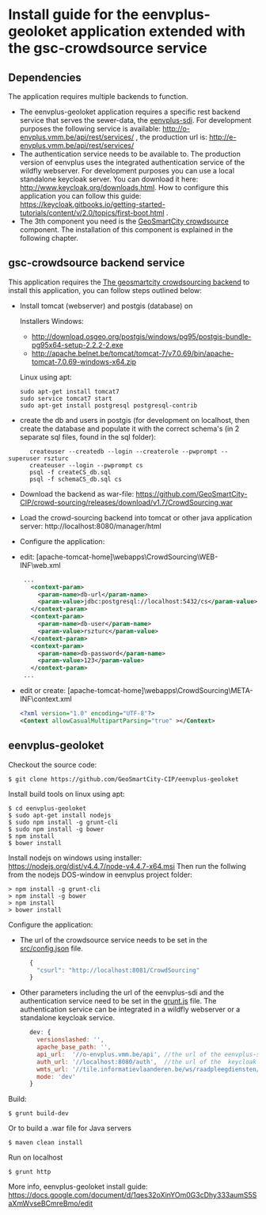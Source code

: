 
Install guide for the eenvplus-geoloket application extended with the gsc-crowdsource service
====

Dependencies
----

The application requires multiple backends to function.

- The eenvplus-geoloket application requires a specific rest backend service that serves the sewer-data, the [eenvplus-sdi](https://github.com/VlaamseMilieumaatschappij/eenvplus-sdi). For development purposes the following service is available:  http://o-envplus.vmm.be/api/rest/services/ , the production url is: http://e-envplus.vmm.be/api/rest/services/
- The authentication service needs to be available to. The production version of eenvplus uses the integrated authentication service of the wildfly webserver. For development purposes you can use a local standalone keycloak server. You can download it here: http://www.keycloak.org/downloads.html.  How to configure this application you can follow this guide: https://keycloak.gitbooks.io/getting-started-tutorials/content/v/2.0/topics/first-boot.html .
- The 3th component you need is the [GeoSmartCity crowdsource](https://github.com/GeoSmartCity-CIP/crowd-sourcing/) component. The  installation of this component is explained in the following chapter.

gsc-crowdsource backend service
----

This application requires the [The geosmartcity crowdsourcing backend](https://github.com/GeoSmartCity-CIP/crowd-sourcing)
to install this application, you can follow steps outlined below:

- Install tomcat (webserver) and postgis (database) on

  Installers Windows:
  -  http://download.osgeo.org/postgis/windows/pg95/postgis-bundle-pg95x64-setup-2.2.2-2.exe
  -  http://apache.belnet.be/tomcat/tomcat-7/v7.0.69/bin/apache-tomcat-7.0.69-windows-x64.zip

  Linux using apt:

      sudo apt-get install tomcat7
      sudo service tomcat7 start
      sudo apt-get install postgresql postgresql-contrib

- create the db and users in postgis (for development on localhost, then create the database and populate it with the correct schema's (in 2 separate sql files, found in the sql folder):

```
      createuser --createdb --login --createrole --pwprompt --superuser rszturc
      createuser --login --pwprompt cs
      psql -f createCS_db.sql
      psql -f schemaCS_db.sql cs
```

- Download the backend as war-file: https://github.com/GeoSmartCity-CIP/crowd-sourcing/releases/download/v1.7/CrowdSourcing.war
- Load the crowd-sourcing backend into tomcat or other java application server:  http://localhost:8080/manager/html

- Configure the application:

- edit: [apache-tomcat-home]\webapps\CrowdSourcing\WEB-INF\web.xml

   ```xml
    ...
      <context-param>
        <param-name>db-url</param-name>
        <param-value>jdbc:postgresql://localhost:5432/cs</param-value>
      </context-param>
      <context-param>
        <param-name>db-user</param-name>
        <param-value>rszturc</param-value>
      </context-param>
      <context-param>
        <param-name>db-password</param-name>
        <param-value>123</param-value>
      </context-param>
    ...
    ```

- edit or create: [apache-tomcat-home]\webapps\CrowdSourcing\META-INF\context.xml

    ```xml
    <?xml version="1.0" encoding="UTF-8"?>
    <Context allowCasualMultipartParsing="true" ></Context>
    ```

eenvplus-geoloket
----

Checkout the source code:

    $ git clone https://github.com/GeoSmartCity-CIP/eenvplus-geoloket

Install build tools on linux using apt:

    $ cd eenvplus-geoloket
    $ sudo apt-get install nodejs
    $ sudo npm install -g grunt-cli
    $ sudo npm install -g bower
    $ npm install
    $ bower install

Install nodejs on windows using installer: https://nodejs.org/dist/v4.4.7/node-v4.4.7-x64.msi
Then run the follwing from the nodejs DOS-window in eenvplus project folder:

    > npm install -g grunt-cli
    > npm install -g bower
    > npm install
    > bower install

Configure the application:

- The url of the crowdsource service needs to be set in the [src/config.json](https://github.com/GeoSmartCity-CIP/eenvplus-geoloket/blob/master/src/config.json) file.

```js
      {
        "csurl": "http://localhost:8081/CrowdSourcing"
      }
```

- Other parameters including the url of the eenvplus-sdi and the authentication service need to be set in the [grunt.js](https://github.com/GeoSmartCity-CIP/eenvplus-geoloket/blob/master/gruntfile.js#L53:L60) file.
The authentication service can be integrated in a wildfly webserver or a standalone keycloak service.

```js
      dev: {
        versionslashed: '',
        apache_base_path: '',
        api_url:  '//o-envplus.vmm.be/api', //the url of the eenvplus-sdi exclude the '/rest/services/'
        auth_url: '//localhost:8080/auth',  //the url of the  keycloak authentication service
        wmts_url: '//tile.informatievlaanderen.be/ws/raadpleegdiensten/wmts', //the url of the wmts used for the background
        mode: 'dev'
      }
```

Build:

    $ grunt build-dev

Or to build a .war file for Java servers

    $ maven clean install

Run on localhost

    $ grunt http

More info, eenvplus-geoloket install guide: https://docs.google.com/document/d/1qes32oXinYOm0G3cDhy333aumS5SaXmWvseBCmreBmo/edit
